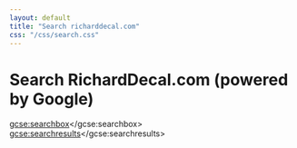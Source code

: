 ```yaml
---
layout: default
title: "Search richarddecal.com"
css: "/css/search.css"
---
```


# Search RichardDecal.com (powered by Google)

<script>
  (function() {
    var cx = '012218035087680991008:eil-w8sfces';
    var gcse = document.createElement('script');
    gcse.type = 'text/javascript';
    gcse.async = true;
    gcse.src = 'https://cse.google.com/cse.js?cx=' + cx;
    var s = document.getElementsByTagName('script')[0];
    s.parentNode.insertBefore(gcse, s);
  })();
</script>
<gcse:searchbox></gcse:searchbox>
<gcse:searchresults></gcse:searchresults>
